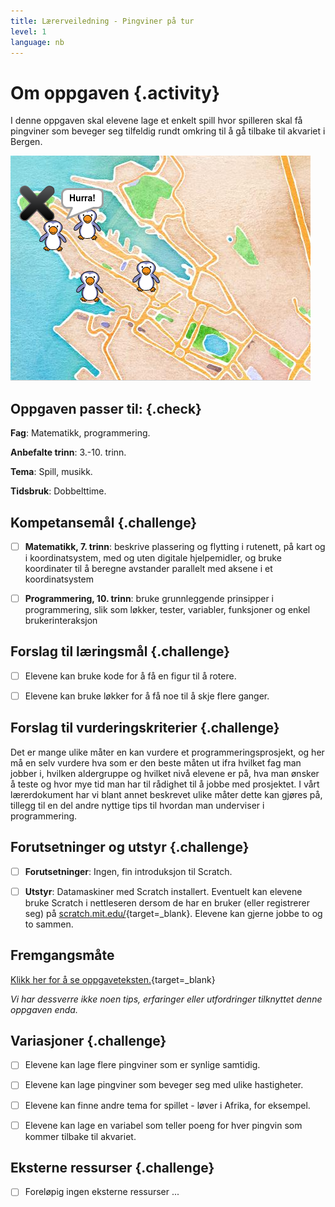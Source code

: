 ```yaml
---
title: Lærerveiledning - Pingviner på tur
level: 1
language: nb
---
```



# Om oppgaven {.activity}

I denne oppgaven skal elevene lage et enkelt spill hvor spilleren skal få
pingviner som beveger seg tilfeldig rundt omkring til å gå tilbake til akvariet
i Bergen.

![Bilde av pingviner på rømmen](pingviner_pa_tur.png)

## Oppgaven passer til: {.check}

 __Fag__: Matematikk, programmering.

__Anbefalte trinn__: 3.-10. trinn.

__Tema__: Spill, musikk.

__Tidsbruk__: Dobbelttime.

## Kompetansemål {.challenge}

- [ ]  __Matematikk, 7. trinn__: beskrive plassering og flytting i rutenett, på
       kart og i koordinatsystem, med og uten digitale hjelpemidler, og bruke
       koordinater til å beregne avstander parallelt med aksene i et
       koordinatsystem

- [ ]  __Programmering, 10. trinn__: bruke grunnleggende prinsipper i
       programmering, slik som løkker, tester, variabler, funksjoner og enkel
       brukerinteraksjon

## Forslag til læringsmål {.challenge}

- [ ]  Elevene kan bruke kode for å få en figur til å rotere.

- [ ]  Elevene kan bruke løkker for å få noe til å skje flere ganger.

## Forslag til vurderingskriterier {.challenge}

Det er mange ulike måter en kan vurdere et programmeringsprosjekt, og her må en
selv vurdere hva som er den beste måten ut ifra hvilket fag man jobber i,
hvilken aldergruppe og hvilket nivå elevene er på, hva man ønsker å teste og
hvor mye tid man har til rådighet til å jobbe med prosjektet. I vårt
lærerdokument har vi blant annet beskrevet ulike måter dette kan gjøres på,
tillegg til en del andre nyttige tips til hvordan man underviser i
programmering.

## Forutsetninger og utstyr {.challenge}

- [ ]  __Forutsetninger__: Ingen, fin introduksjon til Scratch.

- [ ] __Utstyr__: Datamaskiner med Scratch installert. Eventuelt kan elevene
      bruke Scratch i nettleseren dersom de har en bruker (eller registrerer
      seg) på [scratch.mit.edu/](http://scratch.mit.edu/){target=_blank}.
      Elevene kan gjerne jobbe to og to sammen.

## Fremgangsmåte

[Klikk her for å se
oppgaveteksten.](../pingviner_pa_tur/pingviner_pa_tur.html){target=_blank}

_Vi har dessverre ikke noen tips, erfaringer eller utfordringer tilknyttet denne
oppgaven enda._

## Variasjoner {.challenge}

- [ ]  Elevene kan lage flere pingviner som er synlige samtidig.

- [ ]  Elevene kan lage pingviner som beveger seg med ulike hastigheter.

- [ ]  Elevene kan finne andre tema for spillet - løver i Afrika, for eksempel.

- [ ]  Elevene kan lage en variabel som teller poeng for hver pingvin som kommer tilbake til akvariet.

## Eksterne ressurser {.challenge}

- [ ] Foreløpig ingen eksterne ressurser ...
